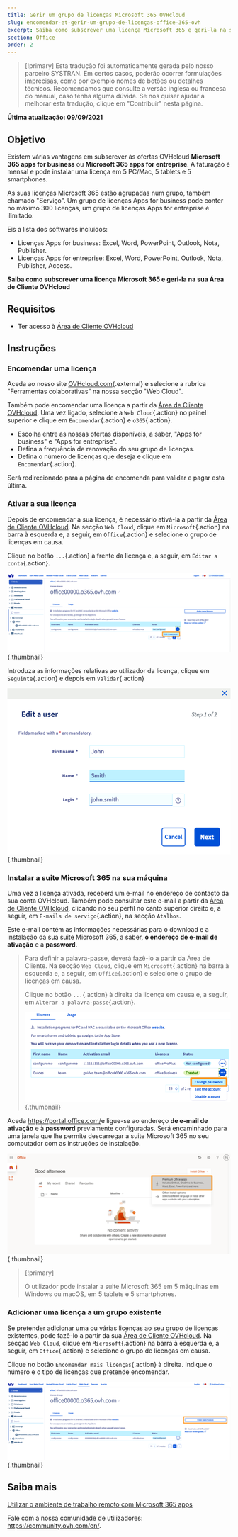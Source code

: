```yaml
---
title: Gerir um grupo de licenças Microsoft 365 OVHcloud
slug: encomendar-et-gerir-um-grupo-de-licenças-office-365-ovh
excerpt: Saiba como subscrever uma licença Microsoft 365 e geri-la na sua Área de Cliente OVHcloud.
section: Office
order: 2
---
```


> [!primary]
> Esta tradução foi automaticamente gerada pelo nosso parceiro SYSTRAN. Em certos casos, poderão ocorrer formulações imprecisas, como por exemplo nomes de botões ou detalhes técnicos. Recomendamos que consulte a versão inglesa ou francesa do manual, caso tenha alguma dúvida. Se nos quiser ajudar a melhorar esta tradução, clique em "Contribuir" nesta página.
>

**Última atualização: 09/09/2021**

## Objetivo

Existem várias vantagens em subscrever às ofertas OVHcloud **Microsoft 365 apps for business** ou **Microsoft 365 apps for entreprise**. A faturação é mensal e pode instalar uma licença em 5 PC/Mac, 5 tablets e 5 smartphones.

As suas licenças Microsoft 365 estão agrupadas num grupo, também chamado "Serviço". Um grupo de licenças Apps for business pode conter no máximo 300 licenças, um grupo de licenças Apps for entreprise é ilimitado.

Eis a lista dos softwares incluídos:

- Licenças Apps for business: Excel, Word, PowerPoint, Outlook, Nota, Publisher.
- Licenças Apps for entreprise: Excel, Word, PowerPoint, Outlook, Nota, Publisher, Access.

**Saiba como subscrever uma licença Microsoft 365 e geri-la na sua Área de Cliente OVHcloud**

## Requisitos

- Ter acesso à [Área de Cliente OVHcloud](https://www.ovh.com/auth/?action=gotomanager&from=https://www.ovh.pt/&ovhSubsidiary=pt)

## Instruções

### Encomendar uma licença

Aceda ao nosso site [OVHcloud.com](https://www.ovh.pt/office-365/){.external} e selecione a rubrica "Ferramentas colaborativas" na nossa secção "Web Cloud". 

Também pode encomendar uma licença a partir da [Área de Cliente OVHcloud](https://www.ovh.com/auth/?action=gotomanager&from=https://www.ovh.pt/&ovhSubsidiary=pt). Uma vez ligado, selecione a `Web Cloud`{.action} no painel superior e clique em `Encomendar`{.action} e `o365`{.action}.

- Escolha entre as nossas ofertas disponíveis, a saber, "Apps for business" e "Apps for entreprise".
- Defina a frequência de renovação do seu grupo de licenças.
- Defina o número de licenças que deseja e clique em `Encomendar`{.action}.

Será redirecionado para a página de encomenda para validar e pagar esta última.

### Ativar a sua licença

Depois de encomendar a sua licença, é necessário ativá-la a partir da [Área de Cliente OVHcloud](https://www.ovh.com/auth/?action=gotomanager&from=https://www.ovh.pt/&ovhSubsidiary=pt). Na secção `Web Cloud`, clique em `Microsoft`{.action} na barra à esquerda e, a seguir, em `Office`{.action} e selecione o grupo de licenças em causa.

Clique no botão `...`{.action} à frente da licença e, a seguir, em `Editar a conta`{.action}.

![emails](images/Outlook-cps1-01.png){.thumbnail}

Introduza as informações relativas ao utilizador da licença, clique em `Seguinte`{.action} e depois em `Validar`{.action}

![emails](images/Outlook-cps1-02.png){.thumbnail}

### Instalar a suite Microsoft 365 na sua máquina

Uma vez a licença ativada, receberá um e-mail no endereço de contacto da sua conta OVHcloud. Também pode consultar este e-mail a partir da [Área de Cliente OVHcloud](https://www.ovh.com/auth/?action=gotomanager&from=https://www.ovh.pt/&ovhSubsidiary=pt), clicando no seu perfil no canto superior direito e, a seguir, em `E-mails de serviço`{.action}, na secção `Atalhos`.

Este e-mail contém as informações necessárias para o download e a instalação da sua suite Microsoft 365, a saber, **o endereço de e-mail de ativação** e a **password**.

>
> Para definir a palavra-passe, deverá fazê-lo a partir da Área de Cliente. Na secção `Web Cloud`, clique em `Microsoft`{.action} na barra à esquerda e, a seguir, em `Office`{.action} e selecione o grupo de licenças em causa.
>
> Clique no botão `...`{.action} à direita da licença em causa e, a seguir, em `Alterar a palavra-passe`{.action}.
>
>![emails](images/Outlook-cps1-03.png){.thumbnail}
>

Aceda <https://portal.office.com/>e ligue-se ao endereço **de e-mail de ativação** e à **password** previamente configuradas. Será encaminhado para uma janela que lhe permite descarregar a suite Microsoft 365 no seu computador com as instruções de instalação.

![emails](images/Outlook-cps1-04.png){.thumbnail}

> [!primary]
>
> O utilizador pode instalar a suite Microsoft 365 em 5 máquinas em Windows ou macOS, em 5 tablets e 5 smartphones.
>

### Adicionar uma licença a um grupo existente

Se pretender adicionar uma ou várias licenças ao seu grupo de licenças existentes, pode fazê-lo a partir da sua [Área de Cliente OVHcloud](https://www.ovh.com/auth/?action=gotomanager&from=https://www.ovh.pt/&ovhSubsidiary=pt). Na secção `Web Cloud`, clique em `Microsoft`{.action} na barra à esquerda e, a seguir, em `Office`{.action} e selecione o grupo de licenças em causa.

Clique no botão `Encomendar mais licenças`{.action} à direita. Indique o número e o tipo de licenças que pretende encomendar.

![emails](images/Outlook-cps1-05.png){.thumbnail}

## Saiba mais

[Utilizar o ambiente de trabalho remoto com Microsoft 365 apps](https://docs.ovh.com/pt/microsoft-collaborative-solutions/office365-proplus-escrit%C3%B3rio-a-dist%C3%A2ncia/)

Fale com a nossa comunidade de utilizadores: <https://community.ovh.com/en/>.
